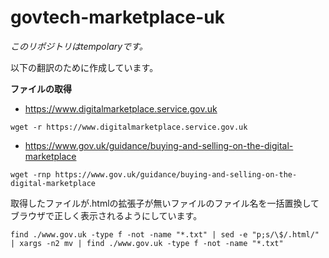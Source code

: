 # govtech-marketplace-uk

*このリポジトリはtempolaryです。*

以下の翻訳のために作成しています。

**ファイルの取得**

* https://www.digitalmarketplace.service.gov.uk
```
wget -r https://www.digitalmarketplace.service.gov.uk
```

* https://www.gov.uk/guidance/buying-and-selling-on-the-digital-marketplace
```
wget -rnp https://www.gov.uk/guidance/buying-and-selling-on-the-digital-marketplace
```

取得したファイルが.htmlの拡張子が無いファイルのファイル名を一括置換してブラウザで正しく表示されるようにしています。
```
find ./www.gov.uk -type f -not -name "*.txt" | sed -e "p;s/\$/.html/" | xargs -n2 mv | find ./www.gov.uk -type f -not -name "*.txt"
```
